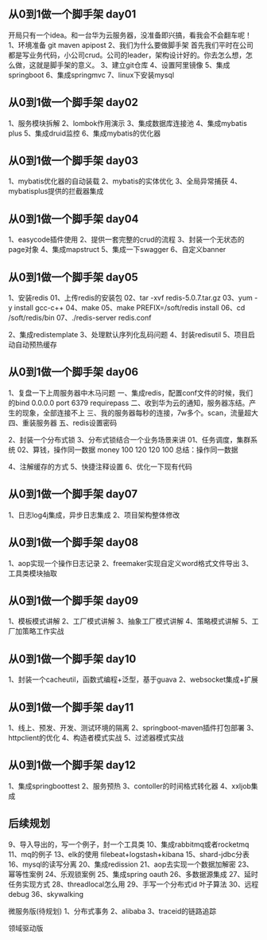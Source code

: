 ## 从0到1做一个脚手架 day01
开局只有一个idea。和一台华为云服务器，没准备即兴搞，看我会不会翻车呢！
1、环境准备
git
maven
apipost
2、我们为什么要做脚手架
首先我们平时在公司都是写业务代码，小公司crud。公司的leader，架构设计好的。你去怎么想，怎么做，这就是脚手架的意义。
3、建立git仓库
4、设置阿里镜像
5、集成springboot
6、集成springmvc
7、linux下安装mysql
## 从0到1做一个脚手架 day02
1、服务模块拆解
2、lombok作用演示
3、集成数据库连接池
4、集成mybatis plus
5、集成druid监控
6、集成mybatis的优化器
## 从0到1做一个脚手架 day03
1、mybatis优化器的自动装载
2、mybatis的实体优化
3、全局异常捕获
4、mybatisplus提供的拦截器集成

## 从0到1做一个脚手架 day04
1、easycode插件使用
2、提供一套完整的crud的流程
3、封装一个无状态的page对象
4、集成mapstruct
5、集成一下swagger
6、自定义banner

## 从0到1做一个脚手架 day05
1、安装redis
01、上传redis的安装包
02、tar -xvf redis-5.0.7.tar.gz
03、yum -y install gcc-c++
04、make
05、make PREFIX=/soft/redis install
06、cd /soft/redis/bin
07、./redis-server redis.conf

2、集成redistemplate
3、处理默认序列化乱码问题
4、封装redisutil
5、项目启动自动预热缓存

## 从0到1做一个脚手架 day06
1、复盘一下上周服务器中木马问题
一、集成redis，配置conf文件的时候，我们的bind 0.0.0.0 port 6379 requirepass 
二、收到华为云的通知，服务器冻结。产生的现象，全部连接不上
三、我的服务器每秒的连接，7w多个。scan，流量超大
四、重装服务器
五、redis设置密码

2、封装一个分布式锁
3、分布式锁结合一个业务场景来讲
01、任务调度，集群系统
02、算钱，操作同一数据 money 100 120 120 100
总结：操作同一数据

4、注解缓存的方式
5、快捷注释设置
6、优化一下现有代码

## 从0到1做一个脚手架 day07
1、日志log4j集成，异步日志集成
2、项目架构整体修改

## 从0到1做一个脚手架 day08
1、aop实现一个操作日志记录
2、freemaker实现自定义word格式文件导出
3、工具类模块抽取

## 从0到1做一个脚手架 day09
1、模板模式讲解
2、工厂模式讲解
3、抽象工厂模式讲解
4、策略模式讲解
5、工厂加策略工作实战

## 从0到1做一个脚手架 day10
1、封装一个cacheutil，函数式编程+泛型，基于guava
2、websocket集成+扩展

## 从0到1做一个脚手架 day11
1、线上、预发、开发、测试环境的隔离
2、springboot-maven插件打包部署
3、httpclient的优化
4、构造者模式实战
5、过滤器模式实战

## 从0到1做一个脚手架 day12
1、集成springboottest
2、服务预热
3、contoller的时间格式转化器
4、xxljob集成

## 后续规划
9、导入导出的，写一个例子，封一个工具类
10、集成rabbitmq或者rocketmq
11、mq的例子
13、elk的使用 filebeat+logstash+kibana
15、shard-jdbc分表
16、mysql的读写分离
20、集成redission
21、aop去实现一个数据加解密
23、幂等性案例
24、乐观锁案例
25、集成spring oauth
26、多数据源集成
27、延时任务实现方式
28、threadlocal怎么用
29、手写一个分布式id 叶子算法
30、远程debug
36、skywalking


微服务版(待规划)
1、分布式事务
2、alibaba
3、traceid的链路追踪

领域驱动版
